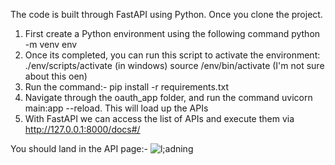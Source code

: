 The code is built through FastAPI using Python. Once you clone the project. 

1. First create a Python environment using the following command python -m venv env
2. Once its completed, you can run this script to activate the environment: ./env/scripts/activate (in windows) source /env/bin/activate (I'm not sure about this oen)
3. Run the command:- pip install -r requirements.txt
4. Navigate through the oauth_app folder, and run the command uvicorn main:app --reload. This will load up the APIs
5. With FastAPI we can access the list of APIs and execute them via http://127.0.0.1:8000/docs#/

 You should land in the API page:- 
![l;adning](https://github.com/user-attachments/assets/d81ee93c-0901-4436-a6dd-a22a4e5e259d)
